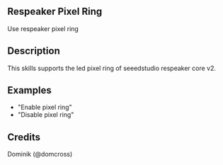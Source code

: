## Respeaker Pixel Ring
Use respeaker pixel ring

## Description
This skills supports the led pixel ring of seeedstudio respeaker core v2.

## Examples
 - "Enable pixel ring"
 - "Disable pixel ring"


## Credits
Dominik (@domcross)


